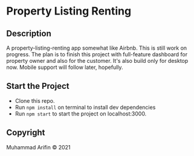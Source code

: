 # Property Listing Renting

## Description

A property-listing-renting app somewhat like Airbnb. This is still work on progress. The plan is to finish this project with full-feature dashboard for property owner and also for the customer. It's also build only for desktop now. Mobile support will follow later, hopefully.

## Start the Project

- Clone this repo.
- Run `npm install` on terminal to install dev dependencies
- Run `npm start` to start the project on localhost:3000.

## Copyright

Muhammad Arifin &copy; 2021

